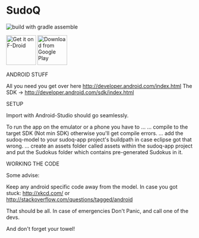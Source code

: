 # SudoQ

![build with gradle assemble](https://github.com/timo-a/SudoQ/actions/workflows/gradle_assemble.yml/badge.svg)


[<img src="https://f-droid.org/badge/get-it-on.png"
      alt="Get it on F-Droid"
      height="80">](https://f-droid.org/en/packages/de.sudoq)
[<img src="https://play.google.com/intl/en_us/badges/images/generic/en_badge_web_generic.png" 
      alt="Download from Google Play" 
      height="80">](https://play.google.com/store/apps/details?id=de.sudoq)


ANDROID STUFF

All you need you get over here http://developer.android.com/index.html
The SDK -> http://developer.android.com/sdk/index.html

SETUP

Import with Android-Studio should go seamlessly.

To run the app on the emulator or a phone you have to … 
… compile to the target SDK (Not min SDK) otherwise you'll get compile errors.
… add the sudoq-model to your sudoq-app project's buildpath in case eclipse got that wrong.
… create an assets folder called assets within the sudoq-app project and put the  Sudokus folder which contains pre-generated Sudokus in it.

WORKING THE CODE

Some advise:

Keep any android specific code away from the model.
In case you got stuck: http://xkcd.com/ or http://stackoverflow.com/questions/tagged/android

That should be all. In case of emergencies Don't Panic, and call one of the devs.

And don't forget your towel!



